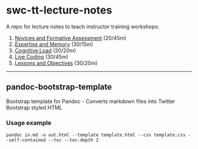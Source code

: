 # swc-tt-lecture-notes

A repo for lecture notes to teach instructor training workshops:

1. [Novices and Formative Assessment](02-novice) (20/45m)
2. [Expertise and Memory](08-memory) (30/15m)
3. [Cognitive Load](11-load) (20/20m)
4. [Live Coding](13-live) (30/45m)
5. [Lessons and Objectives](19-lessons) (30/20m)

---
## pandoc-bootstrap-template

Bootstrap template for Pandoc - Converts markdown files into Twitter Bootstrap styled HTML

### Usage example

```
pandoc in.md -o out.html --template template.html --css template.css --self-contained --toc --toc-depth 2
```

